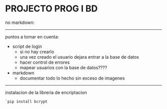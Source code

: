 # PROJECTO PROG I BD

no markdown:

---

puntos a tomar en cuenta:

- script de login
  - si no hay crearlo
  - una vez creado el usuario dejara entrar a la base de datos
  - hacer control de errores
  - mapear usuarios con la base de datos????
- markdown
  - documentar todo lo hecho sin exceso de imagenes

---

instalacion de la libreria de encriptacion

```
`pip install bcrypt
```
